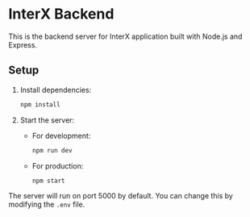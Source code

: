 # InterX Backend

This is the backend server for InterX application built with Node.js and Express.

## Setup

1. Install dependencies:
   ```bash
   npm install
   ```

2. Start the server:
   - For development:
     ```bash
     npm run dev
     ```
   - For production:
     ```bash
     npm start
     ```

The server will run on port 5000 by default. You can change this by modifying the `.env` file.
